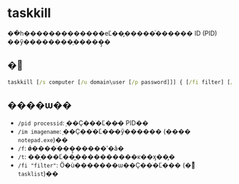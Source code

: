 # taskkill

��ֹһ�������������еĽ��̡�����ͨ������ ID (PID) ��ӳ��������ָ�����̡�

## �﷨

```cmd
taskkill [/s computer [/u domain\user [/p password]]] { [/fi filter] [/pid processid | /im imagename] } [/t] [/f]
```

## ����ѡ��

-   `/pid processid`: ָ��Ҫ��ֹ�Ľ��̵� PID��
-   `/im imagename`: ָ��Ҫ��ֹ�Ľ��̵�ӳ������ (���� `notepad.exe`)��
-   `/f`: **ǿ��**��ֹ���̡�����ʹ�ã�
-   `/t`: ��ָֹ���Ľ��̼����������κ��ӽ��̡�
-   `/fi "filter"`: Ӧ�ù�������ѡ��Ҫ��ֹ�Ľ��� (�﷨ͬ `tasklist`)��
